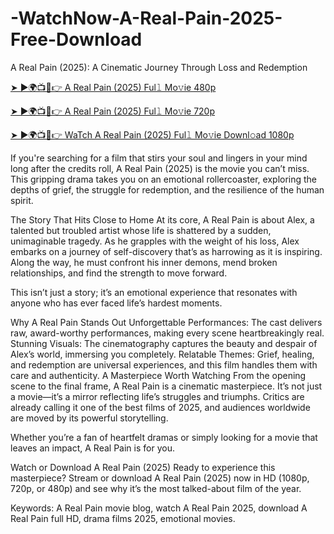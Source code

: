 # -WatchNow-A-Real-Pain-2025-Free-Download
A Real Pain (2025): A Cinematic Journey Through Loss and Redemption

[➤ ►🌍📺📱👉 A Real Pain (2025) Ful𝚕 Mo𝚟ie 480p](https://t.co/jmTE0Gh27E)

[➤ ►🌍📺📱👉 A Real Pain (2025) Ful𝚕 Mo𝚟ie 720p](https://t.co/jmTE0Gh27E)

[➤ ►🌍📺📱👉 WaTch A Real Pain (2025) Ful𝚕 Mo𝚟ie Downl𝚘ad 1080p](https://t.co/jmTE0Gh27E)

If you're searching for a film that stirs your soul and lingers in your mind long after the credits roll, A Real Pain (2025) is the movie you can’t miss. This gripping drama takes you on an emotional rollercoaster, exploring the depths of grief, the struggle for redemption, and the resilience of the human spirit.

The Story That Hits Close to Home
At its core, A Real Pain is about Alex, a talented but troubled artist whose life is shattered by a sudden, unimaginable tragedy. As he grapples with the weight of his loss, Alex embarks on a journey of self-discovery that’s as harrowing as it is inspiring. Along the way, he must confront his inner demons, mend broken relationships, and find the strength to move forward.

This isn’t just a story; it’s an emotional experience that resonates with anyone who has ever faced life’s hardest moments.

Why A Real Pain Stands Out
Unforgettable Performances: The cast delivers raw, award-worthy performances, making every scene heartbreakingly real.
Stunning Visuals: The cinematography captures the beauty and despair of Alex’s world, immersing you completely.
Relatable Themes: Grief, healing, and redemption are universal experiences, and this film handles them with care and authenticity.
A Masterpiece Worth Watching
From the opening scene to the final frame, A Real Pain is a cinematic masterpiece. It’s not just a movie—it’s a mirror reflecting life’s struggles and triumphs. Critics are already calling it one of the best films of 2025, and audiences worldwide are moved by its powerful storytelling.

Whether you’re a fan of heartfelt dramas or simply looking for a movie that leaves an impact, A Real Pain is for you.

Watch or Download A Real Pain (2025)
Ready to experience this masterpiece? Stream or download A Real Pain (2025) now in HD (1080p, 720p, or 480p) and see why it’s the most talked-about film of the year.

Keywords: A Real Pain movie blog, watch A Real Pain 2025, download A Real Pain full HD, drama films 2025, emotional movies.
